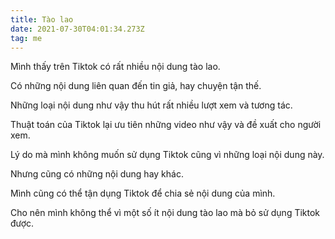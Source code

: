 ```yaml
---
title: Tào lao
date: 2021-07-30T04:01:34.273Z
tag: me
---
```

Mình thấy trên Tiktok có rất nhiều nội dung tào lao.

Có những nội dung liên quan đến tin giả, hay chuyện tận thế.

Những loại nội dung như vậy thu hút rất nhiều lượt xem và tương tác.

Thuật toán của Tiktok lại ưu tiên những video như vậy và đề xuất cho người xem.

Lý do mà mình không muốn sử dụng Tiktok cũng vì những loại nội dung này.

Nhưng cũng có những nội dung hay khác.

Mình cũng có thể tận dụng Tiktok để chia sẻ nội dung của mình. 

Cho nên mình không thể vì một số ít nội dung tào lao mà bỏ sử dụng Tiktok được.